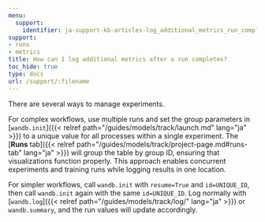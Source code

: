 ```yaml
---
menu:
  support:
    identifier: ja-support-kb-articles-log_additional_metrics_run_completes
support:
- runs
- metrics
title: How can I log additional metrics after a run completes?
toc_hide: true
type: docs
url: /support/:filename
---
```


There are several ways to manage experiments.

For complex workflows, use multiple runs and set the group parameters in [`wandb.init`]({{< relref path="/guides/models/track/launch.md" lang="ja" >}}) to a unique value for all processes within a single experiment. The [**Runs** tab]({{< relref path="/guides/models/track/project-page.md#runs-tab" lang="ja" >}}) will group the table by group ID, ensuring that visualizations function properly. This approach enables concurrent experiments and training runs while logging results in one location.

For simpler workflows, call `wandb.init` with `resume=True` and `id=UNIQUE_ID`, then call `wandb.init` again with the same `id=UNIQUE_ID`. Log normally with [`wandb.log`]({{< relref path="/guides/models/track/log/" lang="ja" >}}) or `wandb.summary`, and the run values will update accordingly.